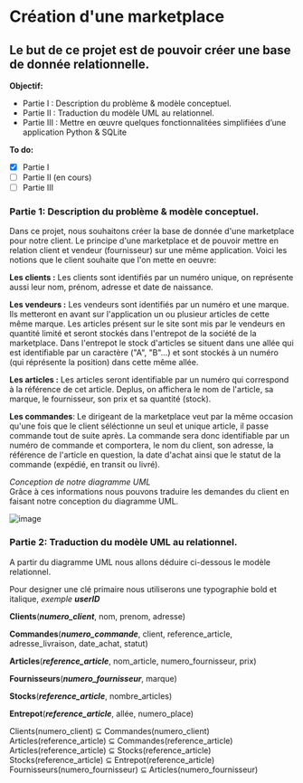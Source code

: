 # Création d'une marketplace
## Le but de ce projet est de pouvoir créer une base de donnée relationnelle.


**Objectif:**
  - Partie I : Description du problème & modèle conceptuel.
  - Partie II : Traduction du modèle UML au relationnel.
  - Partie III : Mettre en œuvre quelques fonctionnalitées simplifiées d’une application Python & SQLite

**To do:**

  - [x] Partie I
  - [ ] Partie II (en cours)
  - [ ] Partie III

### Partie 1: Description du problème & modèle conceptuel.

Dans ce projet, nous souhaitons créer la base de donnée d'une marketplace pour notre client.
Le principe d'une marketplace et de pouvoir mettre en relation client et vendeur (fournisseur) sur une même application. 
Voici les notions que le client souhaite que l'on mette en oeuvre:


**Les clients :** Les clients sont identifiés par un numéro unique, on représente aussi leur nom, prénom, adresse et date de naissance.


**Les vendeurs :** Les vendeurs sont identifiés par un numéro et une marque. Ils metteront en avant sur l'application un ou plusieur articles de cette même marque. Les articles présent sur le site sont mis par le vendeurs en quantité limité et seront stockés dans l'entrepot de la société de la marketplace. Dans l'entrepot le stock d'articles se situent dans une allée qui est identifiable par un caractère ("A", "B"...)  et sont stockés à un numéro (qui réprésente la position) dans cette même allée.

**Les articles :** Les articles seront identifiable par un numéro qui correspond à la référence de cet article. Deplus, on affichera le nom de l'article, sa marque, le fournisseur, son prix et sa quantité (stock).

**Les commandes**: Le dirigeant de la marketplace veut par la même occasion qu'une fois que le client séléctionne un seul et unique article, il passe commande tout de suite après. La commande sera donc identifiable par un numéro de commande et comportera, le nom du client, son adresse, la référence de l'article en question, la date d'achat ainsi que le statut de la commande (expédié, en transit ou livré).


*Conception de notre diagramme UML* <br/>
Grâce à ces informations nous pouvons traduire les demandes du client en faisant notre conception du diagramme UML.

![image](https://user-images.githubusercontent.com/58702474/113860839-c925e000-97a6-11eb-8c72-ab0a2954bb87.png)



### Partie 2: Traduction du modèle UML au relationnel.

A partir du diagramme UML nous allons déduire ci-dessous le modèle relationnel.<br/>

Pour designer une clé primaire nous utiliserons une typographie bold et italique, _exemple_ **_userID_** <br/>

**Clients**(**_numero_client_**, nom, prenom, adresse) <br/>

**Commandes**(**_numero_commande_**, client, reference_article, adresse_livraison, date_achat, statut) <br/>

**Articles**(**_reference_article_**, nom_article, numero_fournisseur, prix) <br/>

**Fournisseurs**(**_numero_fournisseur_**, marque) <br/>

**Stocks**(**_reference_article_**, nombre_articles) <br/>

**Entrepot**(**_reference_article_**, allée, numero_place) <br/>



Clients(numero_client) ⊆  Commandes(numero_client) <br/>
Articles(reference_article) ⊆  Commandes(reference_article) <br/>
Articles(reference_article) ⊆  Stocks(reference_article) <br/>
Stocks(reference_article) ⊆  Entrepot(reference_article) <br/>
Fournisseurs(numero_fournisseur) ⊆  Articles(numero_fournisseur) <br/>


